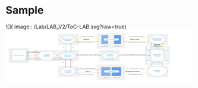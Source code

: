 # Sample

![]( image:: /Lab/LAB_V2/ToC-LAB.svg?raw=true)
<img src="/Lab/LAB_V2/ToC-LAB.svg" width="100%" height="144">
